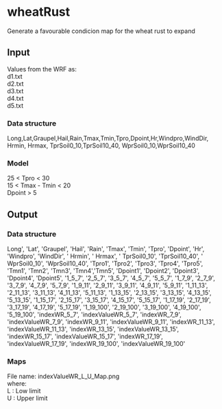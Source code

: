 # wheatRust
Generate a favourable condicion map for the wheat rust to expand

## Input

Values from the WRF as: <br>
d1.txt<br>
d2.txt<br>
d3.txt<br>
d4.txt<br>
d5.txt

### Data structure
Long,Lat,Graupel,Hail,Rain,Tmax,Tmin,Tpro,Dpoint,Hr,Windpro,WindDir, Hrmin, Hrmax, TprSoil0_10,TprSoil10_40, WprSoil0_10,WprSoil10_40

### Model
25 < Tpro < 30<br>
15 < Tmax - Tmin < 20<br>
Dpoint > 5<br>

## Output

### Data structure
Long', 'Lat', 'Graupel', 'Hail', 'Rain', 'Tmax', 'Tmin', 'Tpro', 'Dpoint', 'Hr', 'Windpro', 'WindDir', ' Hrmin', ' Hrmax',      ' TprSoil0_10', 'TprSoil10_40', ' WprSoil0_10', 'WprSoil10_40', 'Tpro1', 'Tpro2', 'Tpro3', 'Tpro4', 'Tpro5', 'Tmn1', 'Tmn2', 'Tmn3', 'Tmn4','Tmn5', 'Dpoint1', 'Dpoint2', 'Dpoint3', 'Dpoint4', 'Dpoint5', '1_5_7', '2_5_7', '3_5_7', '4_5_7', '5_5_7', '1_7_9', '2_7_9', '3_7_9', '4_7_9', '5_7_9', '1_9_11', '2_9_11', '3_9_11', '4_9_11', '5_9_11', '1_11_13',
       '2_11_13', '3_11_13', '4_11_13', '5_11_13', '1_13_15', '2_13_15', '3_13_15', '4_13_15', '5_13_15', '1_15_17', '2_15_17', '3_15_17', '4_15_17', '5_15_17', '1_17_19', '2_17_19', '3_17_19', '4_17_19', '5_17_19', '1_19_100', '2_19_100', '3_19_100', '4_19_100', '5_19_100', 'indexWR_5_7', 'indexValueWR_5_7', 'indexWR_7_9', 'indexValueWR_7_9', 'indexWR_9_11', 'indexValueWR_9_11', 'indexWR_11_13', 'indexValueWR_11_13', 'indexWR_13_15', 'indexValueWR_13_15', 'indexWR_15_17',  'indexValueWR_15_17', 'indexWR_17_19', 'indexValueWR_17_19', 'indexWR_19_100', 'indexValueWR_19_100'

### Maps
File name: indexValueWR_L_U_Map.png<br>
where:<br>
L : Low limit <br>
U : Upper limit

